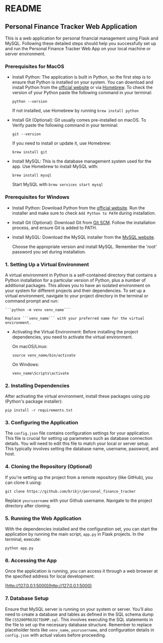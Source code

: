 
# README

## Personal Finance Tracker Web Application

  

This is a web application for personal financial management using Flask and MySQL. Following these detailed steps should help you successfully set up and run the Personal Finance Tracker Web App on your local machine or server environment.

  

### Prerequisites for MacOS

  

- Install Python: The application is built in Python, so the first step is to ensure that Python is installed on your system. You can download and install Python from the [official website](https://www.python.org/downloads/macos/) or via [Homebrew](https://brew.sh/). To check the version of your Python paste the following command in your terminal:

	``` python --version ```

	If not installed, use Homebrew by running ```brew install python```

  

- Install Git (Optional): Git usually comes pre-installed on macOS. To Verify paste the following command in your terminal:

	``` git --version ```

  

	If you need to install or update it, use Homebrew:

  

	``` brew install git ```

  

- Install MySQL: This is the database management system used for the app. Use Homebrew to install MySQL with:

  

	``` brew install mysql ```

  

	Start MySQL with ``` brew services start mysql ```

  

### Prerequisites for Windows

  

- Install Python: Download Python from the [official website](https://www.python.org/downloads/windows/). Run the installer and make sure to check ```Add Python to PATH``` during installation.

- Install Git (Optional): Download Git from [Git SCM](https://git-scm.com/download/win). Follow the installation process, and ensure Git is added to PATH.

- Install MySQL: Download the MySQL installer from the [MySQL website](https://dev.mysql.com/downloads/installer/).

  

	Choose the appropriate version and install MySQL. Remember the 'root' password you set during installation.

  
### 1. Setting Up a Virtual Environment

  

A virtual environment in Python is a self-contained directory that contains a Python installation for a particular version of Python, plus a number of additional packages. This allows you to have an isolated environment on your system for different projects and their dependencies. To set up a virtual environment, navigate to your project directory in the terminal or command prompt and run:
  
	```python -m venv venv_name```

	Replace ```venv_name``` with your preferred name for the virtual environment.
  
- Activating the Virtual Environment: Before installing the project dependencies, you need to activate the virtual environment.

	On macOS/Linux:

  

	``` source venv_name/bin/activate ```

  

	On Windows:

  

	``` venv_name\Scripts\activate ```

  

### 2. Installing Dependencies

  

After activating the virtual environment, install these packages using pip (Python's package installer):

  

``` pip install -r requirements.txt ```

  

### 3. Configuring the Application

  

The ```config.json``` file contains configuration settings for your application. This file is crucial for setting up parameters such as database connection details. You will need to edit this file to match your local or server setup. This typically involves setting the database name, username, password, and host.

  

### 4. Cloning the Repository (Optional)

  

If you're setting up the project from a remote repository (like GitHub), you can clone it using:

  

``` git clone https://github.com/brikjr/personal_finance_tracker ```

  

Replace ```yourusername``` with your Github username. Navigate to the project directory after cloning.

  

### 5. Running the Web Application

  

With the dependencies installed and the configuration set, you can start the application by running the main script, ```app.py``` in Flask projects. In the terminal, execute:

  

``` python app.py ```

  

### 6. Accessing the App

  

Once the application is running, you can access it through a web browser at the specified address for local development:

  

[http://127.0.0.1:5000](http://127.0.0.1:5000)

  

### 7. Database Setup

  

Ensure that MySQL server is running on your system or server. You'll also need to create a database and tables as defined in the SQL schema dump file ```CS5200PROJECTDUMP.sql```. This involves executing the SQL statements in the file to set up the necessary database structure. Remember to replace placeholder texts like ```venv_name```, ```yourusername```, and configuration details in ```config.json``` with actual values before proceeding.
